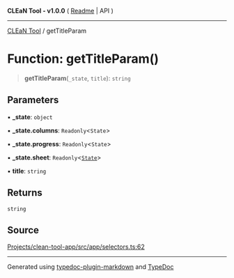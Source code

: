 **CLEaN Tool - v1.0.0** ( [Readme](../README.md) \| API )

***

[CLEaN Tool](../exports.md) / getTitleParam

# Function: getTitleParam()

> **getTitleParam**(`_state`, `title`): `string`

## Parameters

▪ **\_state**: `object`

▪ **\_state.columns**: `Readonly`\<`State`\>

▪ **\_state.progress**: `Readonly`\<`State`\>

▪ **\_state.sheet**: `Readonly`\<[`State`](../interfaces/State.md)\>

▪ **title**: `string`

## Returns

`string`

## Source

[Projects/clean-tool-app/src/app/selectors.ts:62](https://github.com/yuckyh/clean-tool-app/)

***

Generated using [typedoc-plugin-markdown](https://www.npmjs.com/package/typedoc-plugin-markdown) and [TypeDoc](https://typedoc.org/)
